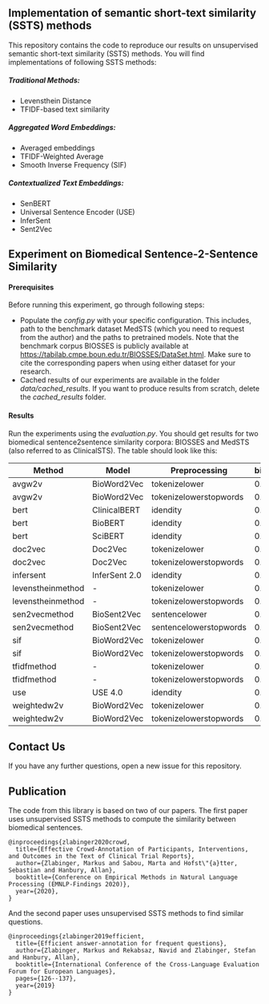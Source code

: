 ## Implementation of semantic short-text similarity (SSTS) methods
This repository contains the code to reproduce our results on unsupervised semantic short-text similarity (SSTS) methods. You will find 
implementations of following SSTS methods:

##### Traditional Methods:
* Levensthein Distance
* TFIDF-based text similarity
##### Aggregated Word Embeddings:
* Averaged embeddings
* TFIDF-Weighted Average
* Smooth Inverse Frequency (SIF)

##### Contextualized Text Embeddings:
* SenBERT
* Universal Sentence Encoder (USE)
* InferSent
* Sent2Vec

## Experiment on Biomedical Sentence-2-Sentence Similarity

#### Prerequisites
Before running this experiment, go through following steps:
* Populate the *config.py* with your specific configuration. This includes, path to the benchmark dataset MedSTS (which you need to request from the author) and the paths to pretrained models. Note that the benchmark corpus BIOSSES is publicly available at https://tabilab.cmpe.boun.edu.tr/BIOSSES/DataSet.html. Make sure to cite the corresponding papers when using either dataset for your research.
* Cached results of our experiments are available in the folder *data/cached_results*. If you want to produce results from scratch, delete the *cached_results* folder.

#### Results
Run the experiments using the *evaluation.py*. You should get results for two biomedical sentence2sentence similarity corpora: BIOSSES and MedSTS (also referred to as ClinicalSTS). The table should look like this:

| Method            | Model         | Preprocessing          |   biosses_pear |   medsts_all_pear |   AVG |
|-------------------|---------------|------------------------|----------------|-------------------|-------|
| avgw2v            | BioWord2Vec   | tokenizelower          |           0.61 |              0.72 |  0.66 |
| avgw2v            | BioWord2Vec   | tokenizelowerstopwords |           0.72 |              0.77 |  0.75 |
| bert              | ClinicalBERT  | idendity               |           0.65 |              0.69 |  0.67 |
| bert              | BioBERT       | idendity               |           0.78 |              0.58 |  0.68 |
| bert              | SciBERT       | idendity               |           0.60 |              0.68 |  0.64 |
| doc2vec           | Doc2Vec       | tokenizelower          |           0.81 |              0.75 |  0.78 |
| doc2vec           | Doc2Vec       | tokenizelowerstopwords |           0.80 |              0.76 |  0.78 |
| infersent         | InferSent 2.0 | idendity               |           0.49 |              0.65 |  0.57 |
| levenstheinmethod | -             | tokenizelower          |           0.55 |              0.64 |  0.60 |
| levenstheinmethod | -             | tokenizelowerstopwords |           0.64 |              0.69 |  0.66 |
| sen2vecmethod     | BioSent2Vec   | sentencelower          |           0.81 |              0.74 |  0.78 |
| sen2vecmethod     | BioSent2Vec   | sentencelowerstopwords |           0.81 |              0.77 |  0.79 |
| sif               | BioWord2Vec   | tokenizelower          |           0.79 |              0.75 |  0.77 |
| sif               | BioWord2Vec   | tokenizelowerstopwords |           0.78 |              0.76 |  0.77 |
| tfidfmethod       | -             | tokenizelower          |           0.74 |              0.70 |  0.72 |
| tfidfmethod       | -             | tokenizelowerstopwords |           0.74 |              0.73 |  0.74 |
| use               | USE 4.0       | idendity               |           0.66 |              0.72 |  0.69 |
| weightedw2v       | BioWord2Vec   | tokenizelower          |           0.73 |              0.75 |  0.74 |
| weightedw2v       | BioWord2Vec   | tokenizelowerstopwords |           0.76 |              0.77 |  0.76 |

## Contact Us
If you have any further questions, open a new issue for this repository.

## Publication
The code from this library is based on two of our papers. The first paper uses unsupervised SSTS methods to compute the similarity between biomedical sentences.
```
@inproceedings{zlabinger2020crowd,
  title={Effective Crowd-Annotation of Participants, Interventions, and Outcomes in the Text of Clinical Trial Reports},
  author={Zlabinger, Markus and Sabou, Marta and Hofst\"{a}tter, Sebastian and Hanbury, Allan},
  booktitle={Conference on Empirical Methods in Natural Language Processing (EMNLP-Findings 2020)},
  year={2020},
}
```
And the second paper uses unsupervised SSTS methods to find similar questions.
```
@inproceedings{zlabinger2019efficient,
  title={Efficient answer-annotation for frequent questions},
  author={Zlabinger, Markus and Rekabsaz, Navid and Zlabinger, Stefan and Hanbury, Allan},
  booktitle={International Conference of the Cross-Language Evaluation Forum for European Languages},
  pages={126--137},
  year={2019}
}
```

